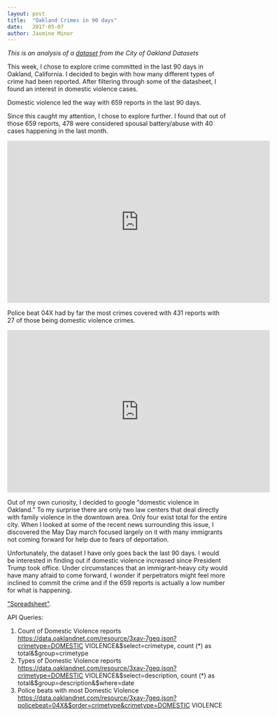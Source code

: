 ```yaml
---
layout: post
title:  "Oakland Crimes in 90 days"
date:   2017-05-07
author: Jasmine Minor
---
```


_This is an analysis of a [dataset](https://data.oaklandnet.com/Public-Safety/CrimeWatch-Maps-Past-90-Days/ym6k-rx7a/data) from the City of Oakland Datasets_

This week, I chose to explore crime committed in the last 90 days in Oakland, California. I decided to begin with how many different types of crime had been reported. After filtering through some of the datasheet, I found an interest in domestic violence cases.

Domestic violence led the way with 659 reports in the last 90 days.

Since this caught my attention, I chose to explore further. I found that out of those 659 reports, 478 were considered spousal battery/abuse with 40 cases happening in the last month.

<iframe width="600" height="371" seamless frameborder="0" scrolling="no" src="https://docs.google.com/spreadsheets/u/1/d/1bBq7q257tfKcRSxShIwNvxnq8USdD12rDDExD0bhWOQ/pubchart?oid=1496178475&format=interactive"></iframe>

Police beat 04X had by far the most crimes covered with 431 reports with 27 of those being domestic violence crimes.

<iframe width="600" height="371" seamless frameborder="0" scrolling="no" src="https://docs.google.com/spreadsheets/u/1/d/1DmQAUYIFJteJohHXnZ5RWVQYwNP8wloREhin75YD_vw/pubchart?oid=1840009112&format=interactive"></iframe>


Out of my own curiosity, I decided to google “domestic violence in Oakland.” To my surprise there are only two law centers that deal directly with family violence in the downtown area. Only four exist total for the entire city. When I looked at some of the recent news surrounding this issue, I discovered the May Day march focused largely on it with many immigrants not coming forward for help due to fears of deportation.

Unfortunately, the dataset I have only goes back the last 90 days. I would be interested in finding out if domestic violence increased since President Trump took office. Under circumstances that an immigrant-heavy city would have many afraid to come forward, I wonder if perpetrators might feel more inclined to commit the crime and if the 659 reports is actually a low number for what is happening.

["Spreadsheet"](https://docs.google.com/spreadsheets/d/1bBq7q257tfKcRSxShIwNvxnq8USdD12rDDExD0bhWOQ/edit#gid=165080352).

API Queries:
1. Count of Domestic Violence reports https://data.oaklandnet.com/resource/3xav-7geq.json?crimetype=DOMESTIC VIOLENCE&$select=crimetype, count (*) as total&$group=crimetype
2. Types of Domestic Violence reports	https://data.oaklandnet.com/resource/3xav-7geq.json?crimetype=DOMESTIC VIOLENCE&$select=description, count (*) as total&$group=description&$where=date
3. Police beats with most Domestic Violence	https://data.oaklandnet.com/resource/3xav-7geq.json?policebeat=04X&$order=crimetype&crimetype=DOMESTIC VIOLENCE
